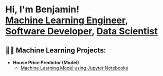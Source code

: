 <h1>Hi, I'm Benjamin! <br/><a href="https://www.linkedin.com/in/benjaminmartin432/">Machine Learning Engineer</a>, <a href="https://www.linkedin.com/in/benjaminmartin432/">Software Developer</a>, <a href="https://www.linkedin.com/in/benjaminmartin432/">Data Scientist</a></h1>

<h2>👨‍💻 Machine Learning Projects:</h2>

- <b>House Price Predictor (Model)</b>
  - [Machine Learning Model using Jupyter Notebooks](https://github.com/Benmartin432/HousingPricePredictor.git)
